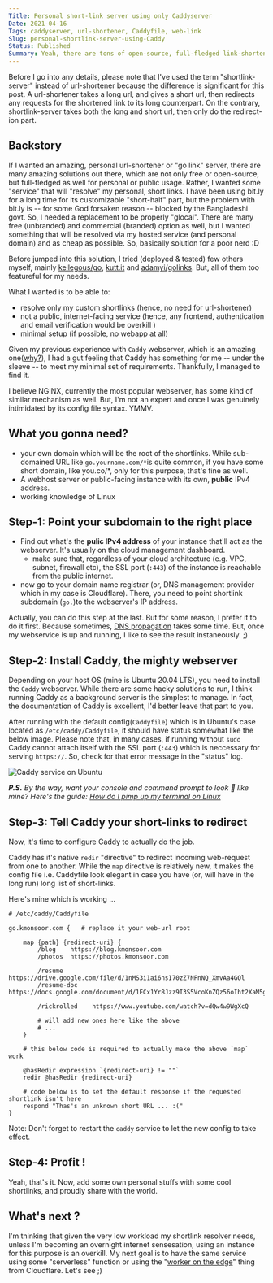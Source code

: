 ```yaml
---
Title: Personal short-link server using only Caddyserver
Date: 2021-04-16
Tags: caddyserver, url-shortener, Caddyfile, web-link
Slug: personal-shortlink-server-using-Caddy
Status: Published
Summary: Yeah, there are tons of open-source, full-fledged link-shorteners. But, none were exactly what I wanted. Hence, the minimal approach only ulitizing the amazing webserver, `Caddy`. Here, we go ...
---
```


Before I go into any details, please note that I've used the term "shortlink-server" instead of url-shortener because the difference is significant for this post. 
A url-shortener takes a long url, and gives a short url, then redirects any requests for the shortened link to its long counterpart. On the contrary, shortlink-server takes both the long and short url, then only do the redirect-ion part.

  
  
Backstory
---------
If I wanted an amazing, personal url-shortener or "go link" server, there are many amazing solutions out there, which are not only free or open-source, but full-fledged as well for personal or public usage. Rather, I wanted some "service" that will "resolve" my personal, short links. I have been using bit.ly for a long time for its customizable "short-half" part, but the problem with bit.ly is -- for some God forsaken reason -- blocked by the Bangladeshi govt. So, I needed a replacement to be properly "glocal".
There are many free (unbranded) and commercial (branded) option as well, but I wanted something that will be resolved via my hosted service (and personal domain) and as cheap as possible. So, basically solution for a poor nerd :D

Before jumped into this solution, I tried (deployed & tested) few others myself, mainly [kellegous/go](https://github.com/kellegous/go), [kutt.it](kutt.it) and [adamyi/golinks](https://github.com/adamyi/golinks). But, all of them too featureful for my needs. 


What I wanted is to be able to:

 * resolve only my custom shortlinks (hence, no need for url-shortener)
 * not a public, internet-facing service (hence, any frontend, authentication and email verification would be overkill )
 * minimal setup (if possible, no webapp at all)

Given my previous experience with `Caddy` webserver, which is an amazing one([why?](https://caddyserver.com/docs/)), I had a gut feeling that Caddy has something for me -- under the sleeve -- to meet my minimal set of requirements. Thankfully, I managed to find it.

I believe NGINX, currently the most popular webserver, has some kind of similar mechanism as well. But, I'm not an expert and once I was genuinely intimidated by its config file syntax. YMMV.

What you gonna need?
--------------------

 * your own domain which will be the root of the shortlinks. While sub-domained URL like `go.yourname.com/*`is quite common, if you have some short domain, like you.co/*, only for this purpose, that's fine as well.
 * A webhost server or public-facing instance with its own, **public** IPv4 address.
 * working knowledge of Linux


Step-1: Point your subdomain to the right place
-----------------------------------------------

 * Find out what's the **pulic IPv4 address** of your instance that'll act as the webserver. It's usually on the cloud management dashboard.
    * make sure that, regardless of your cloud architecture (e.g. VPC, subnet, firewall etc), the SSL port (`:443`) of the instance is reachable from the public internet.
 * now go to your domain name registrar (or, DNS management provider which in my case is Cloudflare). There, you need to point shortlink subdomain (`go.`)to the webserver's IP address.

Actually, you can do this step at the last. But for some reason, I prefer it to do it first. Because sometimes, [DNS propagation](https://blog.cloudflare.com/never-deal-with-dns-propagation-again/) takes some time. But, once my webservice is up and running, I like to see the result instaneously. ;)

Step-2: Install Caddy, the mighty webserver
-------------------------------------------
Depending on your host OS (mine is Ubuntu 20.04 LTS), you need to install the `Caddy` webserver. While there are some hacky solutions to run, I think running Caddy as a background server is the simplest to manage.
In fact, the documentation of Caddy is excellent, I'd better leave that part to you. 

After running with the default config(`Caddyfile`) which is in Ubuntu's case located as `/etc/caddy/Caddyfile`, it should have status somewhat like the below image. Please note that, in many cases, if running without `sudo` Caddy cannot attach itself with the SSL port (`:443`) which is neccessary for serving `https://`.  So, check for that error message in the "status" log.

![Caddy service on Ubuntu](https://i.imgur.com/cfS5nvZ.png?1)

***P.S.** By the way, want your console and command prompt to look 🚀 like mine? Here's the guide: [How do I pimp up my terminal on Linux](https://blog.kmonsoor.com/pimp-up-my-terminal/)*

Step-3: Tell Caddy your short-links to redirect
-----------------------------------------------
Now, it's time to configure Caddy to actually do the job.

Caddy has it's native `redir` "directive" to redirect incoming web-request from one to another. While the `map` directive is relatively new, it makes the config file i.e. Caddyfile look elegant in case you have (or, will have in the long run) long list of short-links.


Here's mine which is working ...  


```
# /etc/caddy/Caddyfile

go.kmonsoor.com {   # replace it your web-url root

    map {path} {redirect-uri} {
        /blog    https://blog.kmonsoor.com
        /photos  https://photos.kmonsoor.com

        /resume     https://drive.google.com/file/d/1nMS3i1ai6nsI70zZ7NFnNQ_XmvAa4GOl
        /resume-doc https://docs.google.com/document/d/1ECx1Yr8Jzz9I3S5VcoKnZQz56oIht2XaM5gSNetcWag

        /rickrolled    https://www.youtube.com/watch?v=dQw4w9WgXcQ
        
        # will add new ones here like the above
        # ...
    }

    # this below code is required to actually make the above `map` work

    @hasRedir expression `{redirect-uri} != ""`
    redir @hasRedir {redirect-uri}

    # code below is to set the default response if the requested shortlink isn't here
    respond "Thas's an unknown short URL ... :("  
}
```

Note: Don't forget to restart the `caddy` service to let the new config to take effect.

Step-4: Profit !
----------------
Yeah, that's it. Now, add some own personal stuffs with some cool shortlinks, and proudly share with the world.


What's next ?
-------------
I'm thinking that given the very low workload my shortlink resolver needs, unless I'm becoming an overnight internet sensesation, using an instance for this purpose is an overkill. My next goal is to have the same service using some "serverless" function or using the "[worker on the edge](https://developers.cloudflare.com/workers/examples/redirect)" thing from Cloudflare. Let's see ;)

